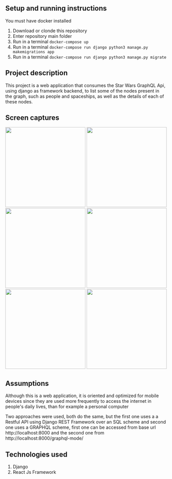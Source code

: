 ## Setup and running instructions

You must have docker installed
1. Download or clonde this repository
2. Enter repository main folder
3. Run in a terminal `docker-compose up`
4. Run in a terminal `docker-compose run django python3 manage.py makemigrations app`
5. Run in a terminal `docker-compose run django python3 manage.py migrate`

## Project description

This project is a web application that consumes the Star Wars GraphQL Api, using django as framework backend, to list some of the nodes present in the graph, such as people and spaceships, as well as the details of each of these nodes.

## Screen captures
<p float="left">
<img src="https://raw.githubusercontent.com/rodrigoManx/spaceag-Challenge-Django-Rodrigo-Pulcha/master/static/screenCaptures/sc1.jpg" width="250">
<img src="https://raw.githubusercontent.com/rodrigoManx/spaceag-Challenge-Django-Rodrigo-Pulcha/master/static/screenCaptures/sc2.jpg" width="250">
<img src="https://raw.githubusercontent.com/rodrigoManx/spaceag-Challenge-Django-Rodrigo-Pulcha/master/static/screenCaptures/sc3.jpg" width="250">
<img src="https://raw.githubusercontent.com/rodrigoManx/spaceag-Challenge-Django-Rodrigo-Pulcha/master/static/screenCaptures/sc4.jpg" width="250">
<img src="https://raw.githubusercontent.com/rodrigoManx/spaceag-Challenge-Django-Rodrigo-Pulcha/master/static/screenCaptures/fsc5.jpg" width="250">
<img src="https://raw.githubusercontent.com/rodrigoManx/spaceag-Challenge-Django-Rodrigo-Pulcha/master/static/screenCaptures/sc6.jpg" width="250">
</p>

## Assumptions

Although this is a web application, it is oriented and optimized for mobile devices since they are used more frequently to access the internet in people's daily lives, than for example a personal computer

Two approaches were used, both do the same, but the first one uses a a Restful API using Django REST Framework over an SQL scheme and second one uses a GRAPHQL scheme, first one can be accessed from base url http://localhost:8000 and the second one from http://localhost:8000/graphql-mode/

## Technologies used

1. Django
2. React Js Framework
